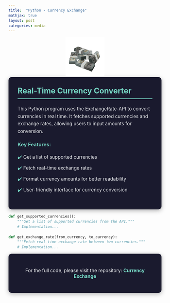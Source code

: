 ```yaml
---
title:  "Python - Currency Exchange"
mathjax: true
layout: post
categories: media
---
```

<div align="center">
    
<img src="../assets/images/spinning-money-transparent.gif" />

</div>

<div style="background-color: #1a1a2e; color: #EAECEE; padding: 30px; border-radius: 10px; box-shadow: 0 4px 15px rgba(0, 0, 0, 0.3);">
    <h2 style="margin-top: 0; font-size: 1.8em; color: #76D7C4; border-bottom: 2px solid #76D7C4; padding-bottom: 10px;">Real-Time Currency Converter</h2>
    <p style="line-height: 1.6; font-size: 1.1em;">This Python program uses the ExchangeRate-API to convert currencies in real time. It fetches supported currencies and exchange rates, allowing users to input amounts for conversion.</p>

 <h3 style="color: #76D7C4; margin-top: 20px;">Key Features:</h3>
    <ul style="list-style-type: none; padding: 0;">
        <li style="color: #EAECEE; font-size: 1.1em; padding: 5px 0; position: relative;">
            <span style="color: #76D7C4;">✔️</span> Get a list of supported currencies
        </li>
        <li style="color: #EAECEE; font-size: 1.1em; padding: 5px 0; position: relative;">
            <span style="color: #76D7C4;">✔️</span> Fetch real-time exchange rates
        </li>
        <li style="color: #EAECEE; font-size: 1.1em; padding: 5px 0; position: relative;">
            <span style="color: #76D7C4;">✔️</span> Format currency amounts for better readability
        </li>
        <li style="color: #EAECEE; font-size: 1.1em; padding: 5px 0; position: relative;">
            <span style="color: #76D7C4;">✔️</span> User-friendly interface for currency conversion
        </li>
    </ul>
</div>


```python
def get_supported_currencies():
    """Get a list of supported currencies from the API."""
    # Implementation...

def get_exchange_rate(from_currency, to_currency):
    """Fetch real-time exchange rate between two currencies."""
    # Implementation...
```

<div style="max-width: 600px; margin: 0 auto; background-color: #1a1a2e; color: #EAECEE; padding: 30px; border-radius: 10px; box-shadow: 0 4px 15px rgba(0, 0, 0, 0.3); text-align: center;">
    <p style="font-size: 1.1em;">
        For the full code, please visit the repository: 
        <a href="https://github.com/6cox9/Python-CurrencyConvertor/" target="_blank" style="color: #76D7C4; text-decoration: none; font-weight: bold;">Currency Exchange</a>
    </p>
</div>
